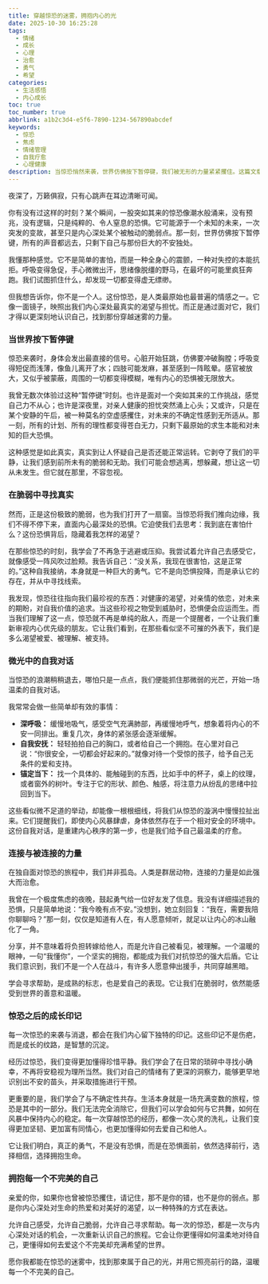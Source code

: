```yaml
---
title: 穿越惊恐的迷雾，拥抱内心的光
date: 2025-10-30 16:25:28
tags:
  - 情绪
  - 成长
  - 心理
  - 治愈
  - 勇气
  - 希望
categories:
  - 生活感悟
  - 内心成长
toc: true
toc_number: true
abbrlink: a1b2c3d4-e5f6-7890-1234-567890abcdef
keywords:
  - 惊恐
  - 焦虑
  - 情绪管理
  - 自我疗愈
  - 心理健康
description: 当惊恐悄然来袭，世界仿佛按下暂停键，我们被无形的力量紧紧攫住。这篇文章不讲故事，只与你分享那些真实的心灵触动与蜕变。我们将一同探索，如何在脆弱中寻找真实，在微光中与自我对话，并最终穿越惊恐的迷雾，拥抱内心深处那份不曾熄灭的温暖与力量。
---
```


夜深了，万籁俱寂，只有心跳声在耳边清晰可闻。

你有没有过这样的时刻？某个瞬间，一股突如其来的惊恐像潮水般涌来，没有预兆，没有逻辑，只是纯粹的、令人窒息的恐惧。它可能源于一个未知的未来，一次突发的变故，甚至只是内心深处某个被触动的脆弱点。那一刻，世界仿佛按下暂停键，所有的声音都远去，只剩下自己与那份巨大的不安独处。

我懂那种感觉。它不是简单的害怕，而是一种全身心的震颤，一种对失控的本能抗拒。呼吸变得急促，手心微微出汗，思绪像脱缰的野马，在最坏的可能里疯狂奔跑。我们试图抓住什么，却发现一切都变得虚无缥缈。

但我想告诉你，你不是一个人。这份惊恐，是人类最原始也最普遍的情感之一。它像一面镜子，映照出我们内心深处最真实的渴望与担忧。而正是通过面对它，我们才得以更深刻地认识自己，找到那份穿越迷雾的力量。

### 当世界按下暂停键

惊恐来袭时，身体会发出最直接的信号。心脏开始狂跳，仿佛要冲破胸膛；呼吸变得短促而浅薄，像鱼儿离开了水；四肢可能发麻，甚至感到一阵眩晕。感官被放大，又似乎被蒙蔽，周围的一切都变得模糊，唯有内心的恐惧被无限放大。

我曾无数次体验过这种“暂停键”时刻。也许是面对一个突如其来的工作挑战，感觉自己力不从心；也许是深夜里，对亲人健康的担忧突然涌上心头；又或许，只是在某个安静的午后，被一种莫名的空虚感攫住，对未来的不确定性感到无所适从。那一刻，所有的计划、所有的理性都变得苍白无力，只剩下最原始的求生本能和对未知的巨大恐惧。

这种感觉是如此真实，真实到让人怀疑自己是否还能正常运转。它剥夺了我们的平静，让我们感到前所未有的脆弱和无助。我们可能会想逃离，想躲藏，想让这一切从未发生。但它就在那里，不容忽视。

### 在脆弱中寻找真实

然而，正是这份极致的脆弱，也为我们打开了一扇窗。当惊恐将我们推向边缘，我们不得不停下来，直面内心最深处的恐惧。它迫使我们去思考：我到底在害怕什么？这份恐惧背后，隐藏着我怎样的渴望？

在那些惊恐的时刻，我学会了不再急于逃避或压抑。我尝试着允许自己去感受它，就像感受一阵风吹过脸颊。我告诉自己：“没关系，我现在很害怕，这是正常的。”这种自我接纳，本身就是一种巨大的勇气。它不是向恐惧投降，而是承认它的存在，并从中寻找线索。

我发现，惊恐往往指向我们最珍视的东西：对健康的渴望，对亲情的依恋，对未来的期盼，对自我价值的追求。当这些珍视之物受到威胁时，恐惧便会应运而生。而当我们理解了这一点，惊恐就不再是单纯的敌人，而是一个提醒者，一个让我们重新审视内心优先级的朋友。它让我们看到，在那些看似坚不可摧的外表下，我们是多么渴望被爱、被理解、被支持。

### 微光中的自我对话

当惊恐的浪潮稍稍退去，哪怕只是一点点，我们便能抓住那微弱的光芒，开始一场温柔的自我对话。

我常常会做一些简单却有效的事情：

*   **深呼吸：** 缓慢地吸气，感受空气充满肺部，再缓慢地呼气，想象着将内心的不安一同排出。重复几次，身体的紧张感会逐渐缓解。
*   **自我安抚：** 轻轻拍拍自己的胸口，或者给自己一个拥抱。在心里对自己说：“你很安全，一切都会好起来的。”就像对待一个受惊的孩子，给予自己无条件的爱和支持。
*   **锚定当下：** 找一个具体的、能触碰到的东西，比如手中的杯子，桌上的纹理，或者窗外的树叶。专注于它的形状、颜色、触感，将注意力从纷乱的思绪中拉回到当下。

这些看似微不足道的举动，却能像一根根细线，将我们从惊恐的漩涡中慢慢拉扯出来。它们提醒我们，即使内心风暴肆虐，身体依然存在于一个相对安全的环境中。这份自我对话，是重建内心秩序的第一步，也是我们给予自己最温柔的疗愈。

### 连接与被连接的力量

在独自面对惊恐的旅程中，我们并非孤岛。人类是群居动物，连接的力量是如此强大而治愈。

我曾在一个极度焦虑的夜晚，鼓起勇气给一位好友发了信息。我没有详细描述我的恐惧，只是简单地说：“我今晚有点不安。”没想到，她立刻回复：“我在，需要我陪你聊聊吗？”那一刻，仅仅是知道有人在，有人愿意倾听，就足以让内心的冰山融化了一角。

分享，并不意味着将负担转嫁给他人，而是允许自己被看见，被理解。一个温暖的眼神，一句“我懂你”，一个坚实的拥抱，都能成为我们对抗惊恐的强大后盾。它让我们意识到，我们不是一个人在战斗，有许多人愿意伸出援手，共同穿越黑暗。

学会寻求帮助，是成熟的标志，也是爱自己的表现。它让我们在脆弱时，依然能感受到世界的善意和温暖。

### 惊恐之后的成长印记

每一次惊恐的来袭与消退，都会在我们内心留下独特的印记。这些印记不是伤疤，而是成长的纹路，是智慧的沉淀。

经历过惊恐，我们变得更加懂得珍惜平静。我们学会了在日常的琐碎中寻找小确幸，不再将安稳视为理所当然。我们对自己的情绪有了更深的洞察力，能够更早地识别出不安的苗头，并采取措施进行干预。

更重要的是，我们学会了与不确定性共存。生活本身就是一场充满变数的旅程，惊恐是其中的一部分。我们无法完全消除它，但我们可以学会如何与它共舞，如何在风暴中保持内心的稳定。每一次穿越惊恐的经历，都像一次心灵的洗礼，让我们变得更加坚韧、更加富有同情心，也更加懂得如何去爱自己和他人。

它让我们明白，真正的勇气，不是没有恐惧，而是在恐惧面前，依然选择前行，选择相信，选择拥抱生命。

### 拥抱每一个不完美的自己

亲爱的你，如果你也曾被惊恐攫住，请记住，那不是你的错，也不是你的弱点。那是你内心深处对生命的热爱和对美好的渴望，以一种特殊的方式在表达。

允许自己感受，允许自己脆弱，允许自己寻求帮助。每一次的惊恐，都是一次与内心深处对话的机会，一次重新认识自己的旅程。它会让你更懂得如何温柔地对待自己，更懂得如何去爱这个不完美却充满希望的世界。

愿你我都能在惊恐的迷雾中，找到那束属于自己的光，并用它照亮前行的路，温暖每一个不完美的自己。